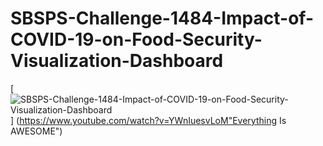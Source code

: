 # SBSPS-Challenge-1484-Impact-of-COVID-19-on-Food-Security-Visualization-Dashboard
[![SBSPS-Challenge-1484-Impact-of-COVID-19-on-Food-Security-Visualization-Dashboard](https://yt-embed.herokuapp.com/embed?v=YWnIuesvLoM)]
(https://www.youtube.com/watch?v=YWnIuesvLoM"Everything Is AWESOME")
